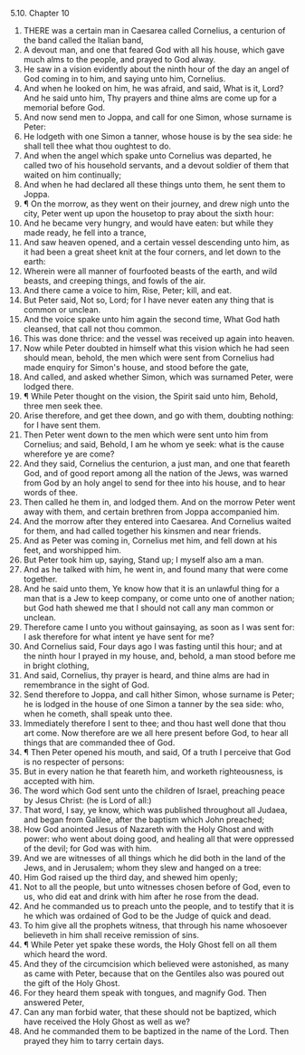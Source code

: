 5.10. Chapter 10
1. THERE was a certain man in Caesarea called Cornelius, a centurion of the band called the Italian band,
2. A devout man, and one that feared God with all his house, which gave much alms to the people, and prayed to God alway.
3. He saw in a vision evidently about the ninth hour of the day an angel of God coming in to him, and saying unto him, Cornelius.
4. And when he looked on him, he was afraid, and said, What is it, Lord? And he said unto him, Thy prayers and thine alms are come up for a memorial before God.
5. And now send men to Joppa, and call for one Simon, whose surname is Peter:
6. He lodgeth with one Simon a tanner, whose house is by the sea side: he shall tell thee what thou oughtest to do.
7. And when the angel which spake unto Cornelius was departed, he called two of his household servants, and a devout soldier of them that waited on him continually;
8. And when he had declared all these things unto them, he sent them to Joppa.
9. ¶ On the morrow, as they went on their journey, and drew nigh unto the city, Peter went up upon the housetop to pray about the sixth hour:
10. And he became very hungry, and would have eaten: but while they made ready, he fell into a trance,
11. And saw heaven opened, and a certain vessel descending unto him, as it had been a great sheet knit at the four corners, and let down to the earth:
12. Wherein were all manner of fourfooted beasts of the earth, and wild beasts, and creeping things, and fowls of the air.
13. And there came a voice to him, Rise, Peter; kill, and eat.
14. But Peter said, Not so, Lord; for I have never eaten any thing that is common or unclean.
15. And the voice spake unto him again the second time, What God hath cleansed, that call not thou common.
16. This was done thrice: and the vessel was received up again into heaven.
17. Now while Peter doubted in himself what this vision which he had seen should mean, behold, the men which were sent from Cornelius had made enquiry for Simon's house, and stood before the gate,
18. And called, and asked whether Simon, which was surnamed Peter, were lodged there.
19. ¶ While Peter thought on the vision, the Spirit said unto him, Behold, three men seek thee.
20. Arise therefore, and get thee down, and go with them, doubting nothing: for I have sent them.
21. Then Peter went down to the men which were sent unto him from Cornelius; and said, Behold, I am he whom ye seek: what is the cause wherefore ye are come?
22. And they said, Cornelius the centurion, a just man, and one that feareth God, and of good report among all the nation of the Jews, was warned from God by an holy angel to send for thee into his house, and to hear words of thee.
23. Then called he them in, and lodged them. And on the morrow Peter went away with them, and certain brethren from Joppa accompanied him.
24. And the morrow after they entered into Caesarea. And Cornelius waited for them, and had called together his kinsmen and near friends.
25. And as Peter was coming in, Cornelius met him, and fell down at his feet, and worshipped him.
26. But Peter took him up, saying, Stand up; I myself also am a man.
27. And as he talked with him, he went in, and found many that were come together.
28. And he said unto them, Ye know how that it is an unlawful thing for a man that is a Jew to keep company, or come unto one of another nation; but God hath shewed me that I should not call any man common or unclean.
29. Therefore came I unto you without gainsaying, as soon as I was sent for: I ask therefore for what intent ye have sent for me?
30. And Cornelius said, Four days ago I was fasting until this hour; and at the ninth hour I prayed in my house, and, behold, a man stood before me in bright clothing,
31. And said, Cornelius, thy prayer is heard, and thine alms are had in remembrance in the sight of God.
32. Send therefore to Joppa, and call hither Simon, whose surname is Peter; he is lodged in the house of one Simon a tanner by the sea side: who, when he cometh, shall speak unto thee.
33. Immediately therefore I sent to thee; and thou hast well done that thou art come. Now therefore are we all here present before God, to hear all things that are commanded thee of God.
34. ¶ Then Peter opened his mouth, and said, Of a truth I perceive that God is no respecter of persons:
35. But in every nation he that feareth him, and worketh righteousness, is accepted with him.
36. The word which God sent unto the children of Israel, preaching peace by Jesus Christ: (he is Lord of all:)
37. That word, I say, ye know, which was published throughout all Judaea, and began from Galilee, after the baptism which John preached;
38. How God anointed Jesus of Nazareth with the Holy Ghost and with power: who went about doing good, and healing all that were oppressed of the devil; for God was with him.
39. And we are witnesses of all things which he did both in the land of the Jews, and in Jerusalem; whom they slew and hanged on a tree:
40. Him God raised up the third day, and shewed him openly;
41. Not to all the people, but unto witnesses chosen before of God, even to us, who did eat and drink with him after he rose from the dead.
42. And he commanded us to preach unto the people, and to testify that it is he which was ordained of God to be the Judge of quick and dead.
43. To him give all the prophets witness, that through his name whosoever believeth in him shall receive remission of sins.
44. ¶ While Peter yet spake these words, the Holy Ghost fell on all them which heard the word.
45. And they of the circumcision which believed were astonished, as many as came with Peter, because that on the Gentiles also was poured out the gift of the Holy Ghost.
46. For they heard them speak with tongues, and magnify God. Then answered Peter,
47. Can any man forbid water, that these should not be baptized, which have received the Holy Ghost as well as we?
48. And he commanded them to be baptized in the name of the Lord. Then prayed they him to tarry certain days.


